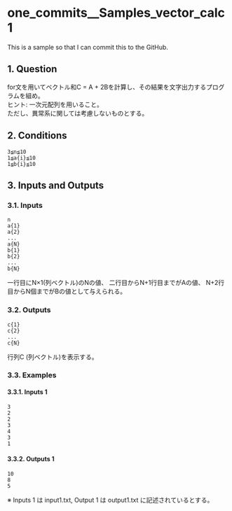 # one_commits__Samples_vector_calc1

This is a sample so that I can commit this to the GitHub.

## 1. Question

for文を用いてベクトル和C = A + 2Bを計算し、その結果を文字出力するプログラムを組め。  
ヒント: 一次元配列を用いること。  
ただし、異常系に関しては考慮しないものとする。

## 2. Conditions

```
3≦n≦10
1≦a{i}≦10
1≦b{i}≦10
```

## 3. Inputs and Outputs

### 3.1. Inputs

```
n
a{1}
a{2}
...
a{N}
b{1}
b{2}
...
b{N}
```

一行目にN×1(列ベクトル)のNの値、
二行目からN+1行目までがAの値、
N+2行目からN個までがBの値として与えられる。

### 3.2. Outputs

```
c{1}
c{2}
...
c{N}
```

行列C (列ベクトル)を表示する。

### 3.3. Examples

#### 3.3.1. Inputs 1

```
3
2
2
3
4
3
1
```
#### 3.3.2. Outputs 1

```
10
8
5
```

※ Inputs 1 は input1.txt, Output 1 は output1.txt に記述されているとする。
